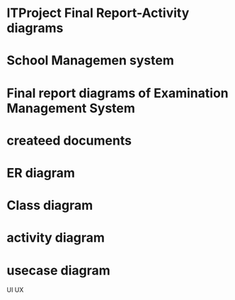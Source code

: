 # ITProject Final Report-Activity diagrams
# School Managemen system
# Final report diagrams of Examination Management System

# createed documents 
# ER diagram
# Class diagram
# activity diagram 
# usecase diagram
UI
 UX
